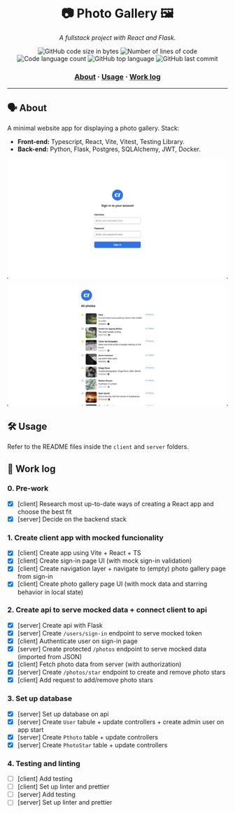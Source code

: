 <h1 align="center">
	📷 Photo Gallery 🖼️
</h1>

<p align="center">
	<i>A fullstack project with React and Flask.</i>
</p>


<p align="center">
	<img alt="GitHub code size in bytes" src="https://img.shields.io/github/languages/code-size/appinha/photo-gallery?color=blueviolet" />
	<img alt="Number of lines of code" src="https://img.shields.io/tokei/lines/github/appinha/photo-gallery?color=blueviolet" />
	<img alt="Code language count" src="https://img.shields.io/github/languages/count/appinha/photo-gallery?color=blue" />
	<img alt="GitHub top language" src="https://img.shields.io/github/languages/top/appinha/photo-gallery?color=blue" />
	<img alt="GitHub last commit" src="https://img.shields.io/github/last-commit/appinha/photo-gallery?color=brightgreen" />
</p>

<h3 align="center">
	<a href="#%EF%B8%8F-about">About</a>
	<span> · </span>
	<a href="#%EF%B8%8F-usage">Usage</a>
	<span> · </span>
	<a href="#%EF%B8%8F-work-log">Work log</a>
</h3>

---

## 🗣️ About

A minimal website app for displaying a photo gallery. Stack:

- **Front-end:** Typescript, React, Vite, Vitest, Testing Library.
- **Back-end:** Python, Flask, Postgres, SQLAlchemy, JWT, Docker.

![Screenshot of Sign In page](sign_in.png)

![Screenshot of Photo Gallery page](photo_gallery.png)

## 🛠️ Usage

Refer to the README files inside the `client` and `server` folders.

## 📄 Work log

### 0. Pre-work

- [x]  [client] Research most up-to-date ways of creating a React app and choose the best fit
- [x]  [server] Decide on the backend stack

### 1. Create client app with mocked funcionality

- [x]  [client] Create app using Vite + React + TS
- [x]  [client] Create sign-in page UI (with mock sign-in validation)
- [x]  [client] Create navigation layer + navigate to (empty) photo gallery page from sign-in
- [x]  [client] Create photo gallery page UI (with mock data and starring behavior in local state)

### 2. Create api to serve mocked data + connect client to api

- [x]  [server] Create api with Flask
- [x]  [server] Create `/users/sign-in` endpoint to serve mocked token
- [x]  [client] Authenticate user on sign-in page
- [x]  [server] Create protected `/photos` endpoint to serve mocked data (imported from JSON)
- [x]  [client] Fetch photo data from server (with authorization)
- [x]  [server] Create `/photos/star` endpoint to create and remove photo stars
- [x]  [client] Add request to add/remove photo stars

### 3. Set up database

- [x]  [server] Set up database on api
- [x]  [server] Create `User` tabule + update controllers + create admin user on app start
- [x]  [server] Create `Pthoto` table + update controllers
- [x]  [server] Create `PhotoStar` table + update controllers

### 4. Testing and linting

- [ ]  [client] Add testing
- [ ]  [client] Set up linter and prettier
- [ ]  [server] Add testing
- [ ]  [server] Set up linter and prettier

